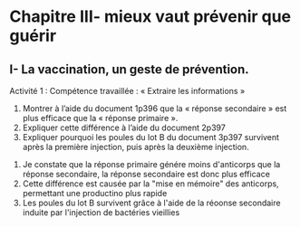 # Chapitre III- mieux vaut prévenir que guérir
## I- La vaccination, un geste de prévention.

Activité 1 : Compétence travaillée : « Extraire les informations »

1) Montrer à l’aide du document 1p396 que la « réponse secondaire » est plus efficace que la « réponse
   primaire ».
2) Expliquer cette différence à l’aide du document 2p397
3) Expliquer pourquoi les poules du lot B du document 3p397 survivent après la première injection, puis
   après la deuxième injection.

1. Je constate que la réponse primaire génére moins d'anticorps que la réponse secondaire, la réponse secondaire est donc plus efficace
2. Cette différence est causée par la "mise en mémoire" des anticorps, permettant une productino plus rapide
3. Les poules du lot B survivent grâce à l'aide de la réoonse secondaire induite par l'injection de bactéries vieillies